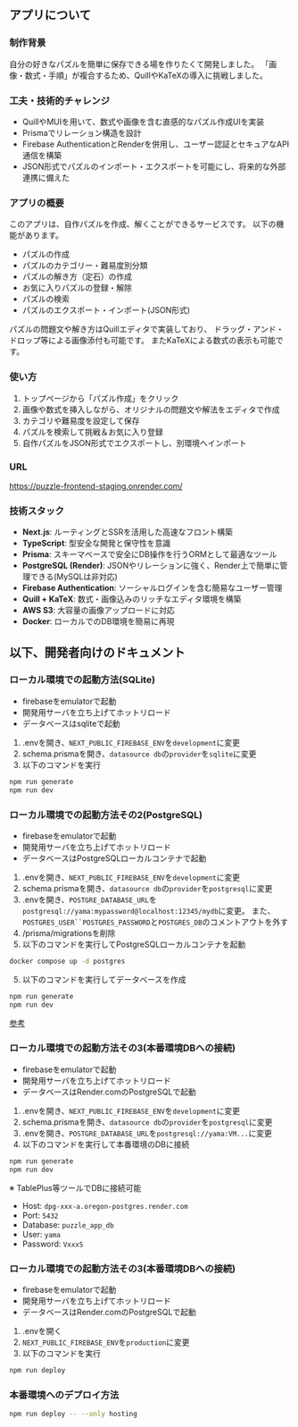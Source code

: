 ## アプリについて

### 制作背景

自分の好きなパズルを簡単に保存できる場を作りたくて開発しました。
「画像・数式・手順」が複合するため、QuillやKaTeXの導入に挑戦しました。

### 工夫・技術的チャレンジ

- QuillやMUIを用いて、数式や画像を含む直感的なパズル作成UIを実装
- Prismaでリレーション構造を設計
- Firebase AuthenticationとRenderを併用し、ユーザー認証とセキュアなAPI通信を構築
- JSON形式でパズルのインポート・エクスポートを可能にし、将来的な外部連携に備えた

### アプリの概要

このアプリは、自作パズルを作成、解くことができるサービスです。
以下の機能があります。

- パズルの作成
- パズルのカテゴリー・難易度別分類
- パズルの解き方（定石）の作成
- お気に入りパズルの登録・解除
- パズルの検索
- パズルのエクスポート・インポート(JSON形式)

パズルの問題文や解き方はQuillエディタで実装しており、
ドラッグ・アンド・ドロップ等による画像添付も可能です。
またKaTeXによる数式の表示も可能です。

### 使い方

1. トップページから「パズル作成」をクリック
2. 画像や数式を挿入しながら、オリジナルの問題文や解法をエディタで作成
3. カテゴリや難易度を設定して保存
4. パズルを検索して挑戦＆お気に入り登録
5. 自作パズルをJSON形式でエクスポートし、別環境へインポート

### URL

https://puzzle-frontend-staging.onrender.com/

### 技術スタック

- **Next.js**: ルーティングとSSRを活用した高速なフロント構築
- **TypeScript**: 型安全な開発と保守性を意識
- **Prisma**: スキーマベースで安全にDB操作を行うORMとして最適なツール
- **PostgreSQL (Render)**: JSONやリレーションに強く、Render上で簡単に管理できる(MySQLは非対応)
- **Firebase Authentication**: ソーシャルログインを含む簡易なユーザー管理
- **Quill + KaTeX**: 数式・画像込みのリッチなエディタ環境を構築
- **AWS S3**: 大容量の画像アップロードに対応
- **Docker**: ローカルでのDB環境を簡易に再現

## 以下、開発者向けのドキュメント

### ローカル環境での起動方法(SQLite)

- firebaseをemulatorで起動
- 開発用サーバを立ち上げてホットリロード
- データベースはsqliteで起動

1. .envを開き、`NEXT_PUBLIC_FIREBASE_ENV`を`development`に変更
2. schema.prismaを開き、`datasource db`の`provider`を`sqlite`に変更
3. 以下のコマンドを実行

```bash
npm run generate
npm run dev
```

### ローカル環境での起動方法その2(PostgreSQL)

- firebaseをemulatorで起動
- 開発用サーバを立ち上げてホットリロード
- データベースはPostgreSQLローカルコンテナで起動

1. .envを開き、`NEXT_PUBLIC_FIREBASE_ENV`を`development`に変更
2. schema.prismaを開き、`datasource db`の`provider`を`postgresql`に変更
3. .envを開き、`POSTGRE_DATABASE_URL`を`postgresql://yama:mypassword@localhost:12345/mydb`に変更。
   また、`POSTGRES_USER``POSTGRES_PASSWORD`と`POSTGRES_DB`のコメントアウトを外す
4. /prisma/migrationsを削除
5. 以下のコマンドを実行してPostgreSQLローカルコンテナを起動

```bash
docker compose up -d postgres
```

5. 以下のコマンドを実行してデータベースを作成

```bash
npm run generate
npm run dev
```

[参考](https://www.prisma.io/docs/orm/prisma-migrate/understanding-prisma-migrate/limitations-and-known-issues#you-cannot-automatically-switch-database-providers)

### ローカル環境での起動方法その3(本番環境DBへの接続)

- firebaseをemulatorで起動
- 開発用サーバを立ち上げてホットリロード
- データベースはRender.comのPostgreSQLで起動

1. .envを開き、`NEXT_PUBLIC_FIREBASE_ENV`を`development`に変更
2. schema.prismaを開き、`datasource db`の`provider`を`postgresql`に変更
3. .envを開き、`POSTGRE_DATABASE_URL`を`postgresql://yama:VM...`に変更
4. 以下のコマンドを実行して本番環境のDBに接続

```bash
npm run generate
npm run dev
```

※ TablePlus等ツールでDBに接続可能

- Host: `dpg-xxx-a.oregon-postgres.render.com`
- Port: `5432`
- Database: `puzzle_app_db`
- User: `yama`
- Password: `VxxxS`

### ローカル環境での起動方法その3(本番環境DBへの接続)

- firebaseをemulatorで起動
- 開発用サーバを立ち上げてホットリロード
- データベースはRender.comのPostgreSQLで起動

1. .envを開く
2. `NEXT_PUBLIC_FIREBASE_ENV`を`production`に変更
3. 以下のコマンドを実行

```bash
npm run deploy
```

### 本番環境へのデプロイ方法

```bash
npm run deploy -- --only hosting
```
